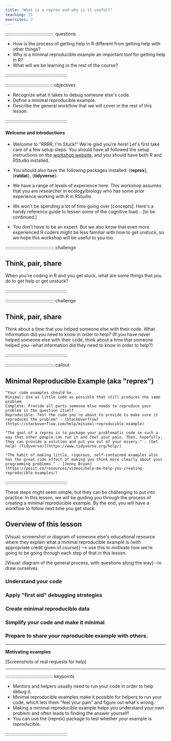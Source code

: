 ```yaml
---
title: "What is a reprex and why is it useful?"
teaching: 15
exercises: 2
---
```


:::::::::::::::::::::::::::::::::::::: questions 

- How is the process of getting help in R different from getting help with other things?
- Why is a minimal reproducible example an important tool for getting help in R?
- What will we be learning in the rest of the course?
  
::::::::::::::::::::::::::::::::::::::::::::::::

::::::::::::::::::::::::::::::::::::: objectives

- Recognize what it takes to debug someone else's code.
- Define a minimal reproducible example.
- Describe the general workflow that we will cover in the rest of this lesson.

::::::::::::::::::::::::::::::::::::::::::::::::

#### Welcome and introductions
- Welcome to "RRRR, I'm Stuck!" We're glad you're here! Let's first take care of a few setup steps. You should have all followed the setup instructions on the [workshop website](kaijagahm.github.io/R-help-reprexes/), and you should have both R and RStudio installed.
 
- You should also have the following packages installed: {**reprex**}, {**ratdat**}, {**tidyverse**}.

- We have a range of levels of experience here. This workshop assumes that you are researcher in ecology/biology who has some prior experience working with R in RStudio.

- We won't be spending a lot of time going over [concepts]. Here's a handy reference guide to lessen some of the cognitive load... [to be continued.]

- You don't have to be an expert. But we also know that even more experienced R coders might be less familiar with how to get unstuck, so we hope this workshop will be useful to you too.

:::::::::::::::::::::::::::::::::::::: challenge 

## Think, pair, share

When you're coding in R and you get stuck, what are some things that you do to get help or get unstuck?

::::::::::::::::::::::::::::::::::::::::::::::::


:::::::::::::::::::::::::::::::::::::: challenge 

## Think, pair, share

Think about a time that you helped someone else with their code. What information did you need to know in order to help?
(If you have never helped someone else with their code, think about a time that someone helped you--what information did they  need to know in order to help?)

::::::::::::::::::::::::::::::::::::::::::::::::


:::::::::::::::::::::::::::::::::::::: callout

## Minimal Reproducible Example (aka "reprex")

```
"Your code examples should be...
Minimal: Use as little code as possible that still produces the same problem
Complete: Provide all parts someone else needs to reproduce your problem in the question itself
Reproducible: Test the code you're about to provide to make sure it reproduces the problem" - [StackOverflow](https://stackoverflow.com/help/minimal-reproducible-example)
```

```
"The goal of a reprex is to package your problematic code in such a way that other people can run it and feel your pain. Then, hopefully, they can provide a solution and put you out of your misery." - [Get help! (Tidyverse)](https://www.tidyverse.org/help/)
```

```
"The habit of making little, rigorous, self-contained examples also has the great side effect of making you think more clearly about your programming problems." - [Jenny Bryan](https://posit.co/resources/videos/help-me-help-you-creating-reproducible-examples/)
```

::::::::::::::::::::::::::::::::::::::::::::::::

These steps might seem simple, but they can be challenging to put into practice. In this lesson, we will be guiding you through the process of creating a minimal reproducible example. By the end, you will have a workflow to follow next time you get stuck.

## Overview of this lesson

[Visual: screenshot or diagram of someone else's educational resource where they explain what a minimal reproducible example is (with appropriate credit given of course)] --> use this to motivate how we're going to be going through each step of that in this lesson.

[Visual: diagram of the general process, with questions along the way]--to draw ourselves
### Understand your code
### Apply "first aid" debugging strategies
### Create minimal reproducible data
### Simplify your code and make it minimal
### Prepare to share your reproducible example with others.

----

**Motivating examples**

[Screenshots of real requests for help]

----  



::::::::::::::::::::::::::::::::::::: keypoints 

- Mentors and helpers usually need to run your code in order to help debug it.
- Minimal reproducible examples make it possible for helpers to run your code, which lets them "feel your pain" and figure out what's wrong.
- Making a minimal reproducible example helps you understand your own problem and often leads to finding the answer yourself!
- You can use the {reprex} package to test whether your example is reproducible.
  
::::::::::::::::::::::::::::::::::::::::::::::::
